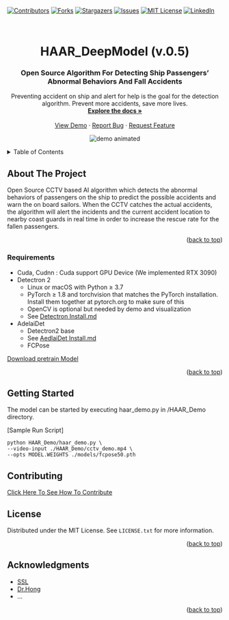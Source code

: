 
<!-- Improved compatibility of back to top link: See: https://github.com/othneildrew/Best-README-Template/pull/73 -->
<a name="readme-top"></a>




<!-- PROJECT SHIELDS -->
<!--
*** I'm using markdown "reference style" links for readability.
*** Reference links are enclosed in brackets [ ] instead of parentheses ( ).
*** See the bottom of this document for the declaration of the reference variables
*** for contributors-url, forks-url, etc. This is an optional, concise syntax you may use.
*** https://www.markdownguide.org/basic-syntax/#reference-style-links
-->
[![Contributors][contributors-shield]][contributors-url]
[![Forks][forks-shield]][forks-url]
[![Stargazers][stars-shield]][stars-url]
[![Issues][issues-shield]][issues-url]
[![MIT License][license-shield]][license-url]
[![LinkedIn][linkedin-shield]][linkedin-url]


<!-- PROJECT LOGO -->
<br />
<div align="center">
  <a href="https://github.com/Arakim44/HAAR_DeepModel">
    <!--
    <img src="images/logo.png" alt="Logo" width="80" height="80">
    -->
  </a>
<h1 align="center"> HAAR_DeepModel (v.0.5) </h1>

<h3 align="center">Open Source Algorithm For Detecting Ship Passengers’ Abnormal Behaviors And Fall Accidents</h3>

  <p align="center">
    Preventing accident on ship and alert for help is the goal for the detection algorithm. Prevent more accidents, save more lives. 
    <br />
    <a href="https://github.com/Arakim44/HAAR_DeepModel"><strong>Explore the docs »</strong></a>
    <br />
    <br />
    <a href="https://github.com/Arakim44/HAAR_DeepModel">View Demo</a>
    ·
    <a href="https://github.com/Arakim44/HAAR_DeepModel/issues">Report Bug</a>
    ·
    <a href="https://github.com/Arakim44/HAAR_DeepModel/issues">Request Feature</a>
  </p>
</div>

<p align="center">
<img src="https://user-images.githubusercontent.com/20548632/193520288-a573b72a-bd71-4f44-bd7c-a083b6b4a0f1.gif" alt="demo animated"/>
</p>

<!-- ![modelDemoGif](https://user-images.githubusercontent.com/20548632/193520288-a573b72a-bd71-4f44-bd7c-a083b6b4a0f1.gif) -->



 
<!-- TABLE OF CONTENTS -->
<details>
  <summary>Table of Contents</summary>
  <ol>
    <li>
      <a href="#about-the-project">About The Project</a>
      <ul>
        <li><a href="#built-with">Requirenments</a></li>
      </ul>
    </li>
    <li>
      <a href="#getting-started">Getting Started</a>
      <!-- <ul>
        <li><a href="#prerequisites">Prerequisites</a></li>
        <li><a href="#installation">Installation</a></li>
      </ul> -->
    </li>
    <!-- <li><a href="#usage">Usage</a></li> -->
    <!-- <li><a href="#roadmap">Roadmap</a></li> -->
    <li><a href="#contributing">Contributing</a></li>
    <li><a href="#license">License</a></li>
    <!-- <li><a href="#contact">Contact</a></li> -->
    <li><a href="#acknowledgments">Acknowledgments</a></li>
  </ol>
</details>



<!-- ABOUT THE PROJECT -->
## About The Project

<!--
[![Product Name Screen Shot][product-screenshot]](https://example.com)
-->

Open Source CCTV based AI algorithm which detects the abnormal behaviors of passengers on the ship to predict the possible accidents and warn the on board sailors. When the CCTV catches the actual accidents, the algorithm will alert the incidents and the current accident location to nearby coast guards in real time in order to increase the rescue rate for the fallen passengers.

<!--Here's a blank template to get started: To avoid retyping too much info. Do a search and replace with your text editor for the following: `github_username`, `repo_name`, `twitter_handle`, `linkedin_username`, `email_client`, `email`, `project_title`, `project_description`-->

<p align="right">(<a href="#readme-top">back to top</a>)</p>



### Requirements

* Cuda, Cudnn : Cuda support GPU Device (We implemented RTX 3090)
* Detectron 2 
  * Linux or macOS with Python ≥ 3.7
  * PyTorch ≥ 1.8 and torchvision that matches the PyTorch installation. Install them together at pytorch.org to make sure of this
  * OpenCV is optional but needed by demo and visualization
  * See [Detectron Install.md](https://github.com/facebookresearch/detectron2/blob/main/INSTALL.md)
* AdelaiDet
  * Detectron2 base
  * See [AedlaiDet Install.md](https://github.com/aim-uofa/AdelaiDet)
  * FCPose

[Download pretrain Model](https://github.com/aim-uofa/AdelaiDet/blob/master/configs/FCPose/README.md)


<!--
* [![Next][Next.js]][Next-url]
* [![React][React.js]][React-url]
* [![Vue][Vue.js]][Vue-url]
* [![Angular][Angular.io]][Angular-url]
* [![Svelte][Svelte.dev]][Svelte-url]
* [![Laravel][Laravel.com]][Laravel-url]
* [![Bootstrap][Bootstrap.com]][Bootstrap-url]
* [![JQuery][JQuery.com]][JQuery-url]

-->


<p align="right">(<a href="#readme-top">back to top</a>)</p>



<!-- GETTING STARTED -->

## Getting Started

The model can be started by executing haar_demo.py in /HAAR_Demo directory.


[Sample Run Script]
```
python HAAR_Demo/haar_demo.py \
--video-input ./HAAR_Demo/cctv_demo.mp4 \
--opts MODEL.WEIGHTS ./models/fcpose50.pth
```

<!--

### Prerequisites

This is an example of how to list things you need to use the software and how to install them.
* Tensorflow
  ```sh
   install  -g
  ```
* PyTorch
  ```sh
  something
  ```
* Jupyter Lab
  ```sh
  something
  ```

  
### Installation

1. Get a free API Key at [https://example.com](https://example.com)
2. Clone the repo
   ```sh
   git clone https://github.com/Arakim44/HAAR_DeepModel.git
   ```
3. Install packages
   ```sh
    install
   ```
4. Enter your API in `config.js`
   ```js
   const API_KEY = 'ENTER YOUR API';
   ```

<p align="right">(<a href="#readme-top">back to top</a>)</p>


<!-- USAGE EXAMPLES -->


<!-- ## Usage

Use this space to show useful examples of how a project can be used. Additional screenshots, code examples and demos work well in this space. You may also link to more resources.

_For more examples, please refer to the [Documentation](https://example.com)_

<p align="right">(<a href="#readme-top">back to top</a>)</p> -->



<!-- ROADMAP -->

<!--
## Roadmap

- [ ] Feature 1
- [ ] Feature 2
- [ ] Feature 3
    - [ ] Nested Feature

See the [open issues](https://github.com/Arakim44/HAAR_DeepModel) for a full list of proposed features (and known issues).

<p align="right">(<a href="#readme-top">back to top</a>)</p>

-->

<!-- CONTRIBUTING -->
## Contributing

[Click Here To See How To Contribute](https://github.com/Smart-Safety-Ocean/HAAR_DeepModel/blob/main/Contributing.md)

<!-- LICENSE -->
## License

Distributed under the MIT License. See `LICENSE.txt` for more information.

<p align="right">(<a href="#readme-top">back to top</a>)</p>



<!-- CONTACT -->
<!-- ## Contact

Your Name - [@twitter_handle](https://twitter.com/twitter_handle) - email@email_client.com

Project Link: [https://github.com/Arakim44/HAAR_DeepModel](https://github.com/Arakim44/repo_name)

<p align="right">(<a href="#readme-top">back to top</a>)</p> -->



<!-- ACKNOWLEDGMENTS -->
## Acknowledgments

* [SSL](https://www.smartsafety.co.kr/)
* [Dr.Hong](https://github.com/HongDoubleS)
* ...[]()

<p align="right">(<a href="#readme-top">back to top</a>)</p>



<!-- MARKDOWN LINKS & IMAGES -->
<!-- https://www.markdownguide.org/basic-syntax/#reference-style-links -->
[contributors-shield]: https://img.shields.io/github/contributors/Arakim44/HAAR_DeepModel.svg?style=for-the-badge
[contributors-url]: https://github.com/Arakim44/HAAR_DeepModel/graphs/contributors
[forks-shield]: https://img.shields.io/github/forks/Arakim44/HAAR_DeepModel.svg?style=for-the-badge
[forks-url]: https://github.com/Arakim44/HAAR_DeepModel/network/members
[stars-shield]: https://img.shields.io/github/stars/Arakim44/HAAR_DeepModel.svg?style=for-the-badge
[stars-url]: https://github.com/Arakim44/HAAR_DeepModel/stargazers
[issues-shield]: https://img.shields.io/github/issues/Arakim44/HAAR_DeepModel.svg?style=for-the-badge
[issues-url]: https://github.com/Arakim44/HAAR_DeepModel/issues
[license-shield]: https://img.shields.io/github/license/Arakim44/HAAR_DeepModel.svg?style=for-the-badge
[license-url]: https://github.com/Arakim44/HAAR_DeepModel/blob/master/LICENSE.txt
[linkedin-shield]: https://img.shields.io/badge/-LinkedIn-black.svg?style=for-the-badge&logo=linkedin&colorB=555
[linkedin-url]: https://linkedin.com/in/linkedin_username
[product-screenshot]: images/screenshot.png
[Next.js]: https://img.shields.io/badge/next.js-000000?style=for-the-badge&logo=nextdotjs&logoColor=white
[Next-url]: https://nextjs.org/
[React.js]: https://img.shields.io/badge/React-20232A?style=for-the-badge&logo=react&logoColor=61DAFB
[React-url]: https://reactjs.org/
[Vue.js]: https://img.shields.io/badge/Vue.js-35495E?style=for-the-badge&logo=vuedotjs&logoColor=4FC08D
[Vue-url]: https://vuejs.org/
[Angular.io]: https://img.shields.io/badge/Angular-DD0031?style=for-the-badge&logo=angular&logoColor=white
[Angular-url]: https://angular.io/
[Svelte.dev]: https://img.shields.io/badge/Svelte-4A4A55?style=for-the-badge&logo=svelte&logoColor=FF3E00
[Svelte-url]: https://svelte.dev/
[Laravel.com]: https://img.shields.io/badge/Laravel-FF2D20?style=for-the-badge&logo=laravel&logoColor=white
[Laravel-url]: https://laravel.com
[Bootstrap.com]: https://img.shields.io/badge/Bootstrap-563D7C?style=for-the-badge&logo=bootstrap&logoColor=white
[Bootstrap-url]: https://getbootstrap.com
[JQuery.com]: https://img.shields.io/badge/jQuery-0769AD?style=for-the-badge&logo=jquery&logoColor=white
[JQuery-url]: https://jquery.com 


